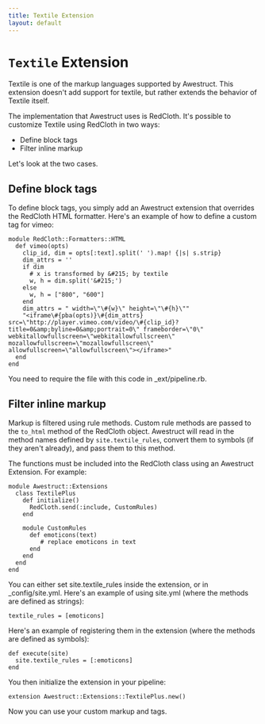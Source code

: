 ```yaml
---
title: Textile Extension
layout: default
---
```


# `Textile` Extension

Textile is one of the markup languages supported by Awestruct. This extension doesn't add support for textile, but rather extends the behavior of Textile itself.

The implementation that Awestruct uses is RedCloth. It's possible to customize Textile using RedCloth in two ways:

* Define block tags
* Filter inline markup

Let's look at the two cases.

## Define block tags

To define block tags, you simply add an Awestruct extension that overrides the RedCloth HTML formatter. Here's an example of how to define a custom tag for vimeo:

    module RedCloth::Formatters::HTML
      def vimeo(opts)
        clip_id, dim = opts[:text].split(' ').map! {|s| s.strip}
        dim_attrs = ''
        if dim
          # x is transformed by &#215; by textile
          w, h = dim.split('&#215;')
        else
          w, h = ["800", "600"]
        end
        dim_attrs = " width=\"\#{w}\" height=\"\#{h}\""
        "<iframe\#{pba(opts)}\#{dim_attrs} src=\"http://player.vimeo.com/video/\#{clip_id}?title=0&amp;byline=0&amp;portrait=0\" frameborder=\"0\" webkitallowfullscreen=\"webkitallowfullscreen\" mozallowfullscreen=\"mozallowfullscreen\" allowfullscreen=\"allowfullscreen\"></iframe>"
      end
    end

You need to require the file with this code in _ext/pipeline.rb.

## Filter inline markup

Markup is filtered using rule methods. Custom rule methods are passed to the `to_html` method of the RedCloth object. Awestruct will read in the method names defined by `site.textile_rules`, convert them to symbols (if they aren't already), and pass them to this method.

The functions must be included into the RedCloth class using an Awestruct Extension. For example:

    module Awestruct::Extensions
      class TextilePlus
        def initialize()
          RedCloth.send(:include, CustomRules)
        end
    
        module CustomRules
          def emoticons(text)
             # replace emoticons in text
          end
        end
      end
    end

You can either set site.textile_rules inside the extension, or in _config/site.yml. Here's an example of using site.yml (where the methods are defined as strings):

    textile_rules = [emoticons]

Here's an example of registering them in the extension (where the methods are defined as symbols):

    def execute(site)
      site.textile_rules = [:emoticons]
    end

You then initialize the extension in your pipeline:

    extension Awestruct::Extensions::TextilePlus.new() 

Now you can use your custom markup and tags.
